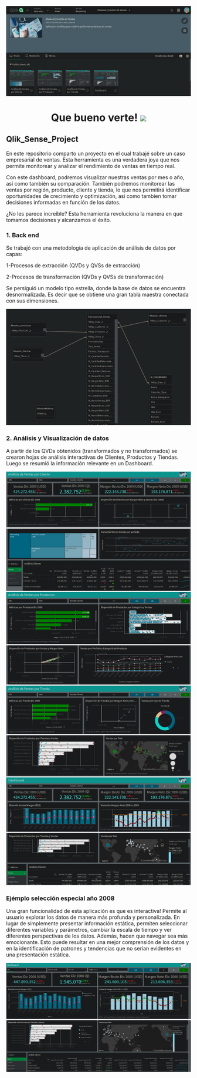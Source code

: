 <div id="header" align="center">
  <img src="https://github.com/Dlavec/Qlik_Sense_Project/blob/main/Images/Gestion_de_ventas.PNG"/>
  <h1 align="center">Que bueno verte!
  <img src="https://media.giphy.com/media/hvRJCLFzcasrR4ia7z/giphy.gif" width="30px"/>
  </h1>
</div>

## Qlik_Sense_Project
En este repositorio comparto un proyecto en el cual trabajé sobre un caso empresarial de ventas. Esta herramienta es una verdadera joya que nos permite monitorear y analizar el rendimiento de ventas en tiempo real. 

Con este dashboard, podremos visualizar nuestras ventas por mes o año, así como también su comparación. También podremos monitorear las ventas por región, producto, cliente y tienda, lo que nos permitirá identificar oportunidades de crecimiento y optimización, asi como tambien tomar decisiones informadas en función de los datos.

¿No les parece increíble? Esta herramienta revoluciona la manera en que tomamos decisiones y alcanzamos el éxito.

### 1. Back end

Se trabajó con una metodología de aplicación de análisis de datos por capas:

1-Procesos de extracción (QVDs y QVSs de extracción)

2-Procesos de transformación (QVDs y QVSs de transformación)

Se persiguió un modelo tipo estrella, donde la base de datos se encuentra desnormalizada.
Es decir que se obtiene una gran tabla maestra conectada con sus dimensiones.

<div id="header" align="center">
  <img src="https://github.com/Dlavec/Qlik_Sense_Project/blob/main/Images/Modelo_estrella.PNG"   width="800px"/>
  </div>

### 2. Análisis y Visualización de datos

A partir de los QVDs obtenidos (transformados y no transformados) se crearon hojas de análisis interactivas de Clientes, Productos y Tiendas.
Luego se resumió la información relevante en un Dashboard.

<div id="header" align="center">
  
  <img src="https://github.com/Dlavec/Qlik_Sense_Project/blob/main/Images/Clientes_1.PNG"/>
  
  <img src="https://github.com/Dlavec/Qlik_Sense_Project/blob/main/Images/Clientes_2.PNG"/>
  
  <img src="https://github.com/Dlavec/Qlik_Sense_Project/blob/main/Images/Productos_1.PNG"/>
  
  <img src="https://github.com/Dlavec/Qlik_Sense_Project/blob/main/Images/Productos_2.PNG"/>
  
  <img src="https://github.com/Dlavec/Qlik_Sense_Project/blob/main/Images/Tiendas_1.PNG"/>
  
  <img src="https://github.com/Dlavec/Qlik_Sense_Project/blob/main/Images/Tiendas_2.PNG"/>
  
  <img src="https://github.com/Dlavec/Qlik_Sense_Project/blob/main/Images/Dashboard_1.PNG"/>
  
  <img src="https://github.com/Dlavec/Qlik_Sense_Project/blob/main/Images/Dashboard_2.PNG"/>
  
  </div>

### Ejémplo selección especial año 2008 
Una gran funcionalidad de esta aplicación es que es interactiva! Permite al usuario explorar los datos de manera más profunda y personalizada. En lugar de simplemente presentar información estática, permiten seleccionar diferentes variables y parámetros, cambiar la escala de tiempo y ver diferentes perspectivas de los datos. Además, hacen que navegar sea más emocionante. Esto puede resultar en una mejor comprensión de los datos y en la identificación de patrones y tendencias que no serían evidentes en una presentación estática.

<div id="header" align="center">
  <img src="https://github.com/Dlavec/Qlik_Sense_Project/blob/main/Images/Seleccion_2008.png"/>
  <img src="https://github.com/Dlavec/Qlik_Sense_Project/blob/main/Images/Seleccion_2008_2.png"/>
  </div>
